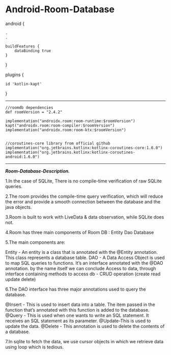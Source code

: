 # Android-Room-Database

android {

    .
    .
    
    buildFeatures {
        dataBinding true
    }
}
    
plugins 
{

    id 'kotlin-kapt'
    
}
    
-----------------------------------------------------------

    //roomdb dependencies
    def roomVersion = "2.4.2"

    implementation("androidx.room:room-runtime:$roomVersion")
    kapt("androidx.room:room-compiler:$roomVersion")
    implementation("androidx.room:room-ktx:$roomVersion")
    
    
    //coroutines-core library from official github
    implementation("org.jetbrains.kotlinx:kotlinx-coroutines-core:1.6.0")
    implementation("org.jetbrains.kotlinx:kotlinx-coroutines-android:1.6.0")
    
-----------------------------------------------------------

**_Room-Database-Description._**

1.In the case of SQLite, There is no compile-time verification of raw SQLite queries.

2.The room provides the compile-time query verification, which will reduce the error and provide a smooth connection between the database and the java objects.

3.Room is built to work with LiveData & data observation, while SQLite does not.

4.Room has three main components of Room DB :
Entity
Dao
Database

5.The main components are:

Entity - An entity is a class that is annotated with the @Entity annotation. This class represents a database table.
DAO - A Data Access Object is used to map SQL queries to functions. It’s an interface annotated with the @DAO annotation.
by the name itself we can conclude Access to data, through interface containing methods to access db - CRUD operation (create read update delete)

6.The DAO interface has three major annotations used to query the database.

@Insert - This is used to insert data into a table. The item passed in the function that’s annotated with this function is added to the database.
@Query - This is used when one wants to write an SQL statement. It receives an SQL statement as its parameter.
@Update-This is used to update the data.
@Delete - This annotation is used to delete the contents of a database.

7.In sqlite to fetch the data, we use cursor objects in which we retrieve data using loop which is tedious.





    
